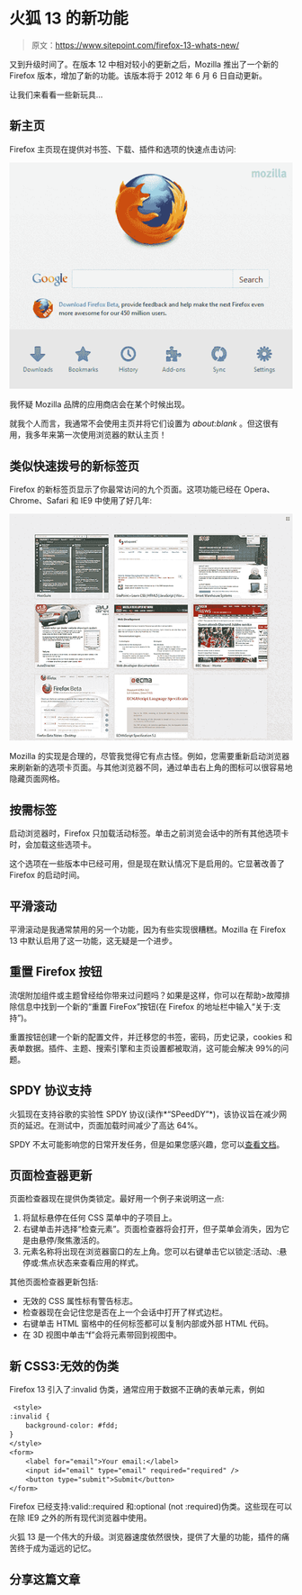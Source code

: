 # 火狐 13 的新功能

> 原文：<https://www.sitepoint.com/firefox-13-whats-new/>

又到升级时间了。在版本 12 中相对较小的更新之后，Mozilla 推出了一个新的 Firefox 版本，增加了新的功能。该版本将于 2012 年 6 月 6 日自动更新。

让我们来看看一些新玩具…

## 新主页

Firefox 主页现在提供对书签、下载、插件和选项的快速点击访问:

![Firefox 13 home page](img/ff24dd50cb082b9b9d6ee01015943245.png)

我怀疑 Mozilla 品牌的应用商店会在某个时候出现。

就我个人而言，我通常不会使用主页并将它们设置为 *about:blank* 。但这很有用，我多年来第一次使用浏览器的默认主页！

## 类似快速拨号的新标签页

Firefox 的新标签页显示了你最常访问的九个页面。这项功能已经在 Opera、Chrome、Safari 和 IE9 中使用了好几年:

![Firefox 13 new tab page](img/c8ce4720e58271cc52d69546310d7993.png)

Mozilla 的实现是合理的，尽管我觉得它有点古怪。例如，您需要重新启动浏览器来刷新新的选项卡页面。与其他浏览器不同，通过单击右上角的图标可以很容易地隐藏页面网格。

## 按需标签

启动浏览器时，Firefox 只加载活动标签。单击之前浏览会话中的所有其他选项卡时，会加载这些选项卡。

这个选项在一些版本中已经可用，但是现在默认情况下是启用的。它显著改善了 Firefox 的启动时间。

## 平滑滚动

平滑滚动是我通常禁用的另一个功能，因为有些实现很糟糕。Mozilla 在 Firefox 13 中默认启用了这一功能，这无疑是一个进步。

## 重置 Firefox 按钮

流氓附加组件或主题曾经给你带来过问题吗？如果是这样，你可以在帮助>故障排除信息中找到一个新的“重置 FireFox”按钮(在 Firefox 的地址栏中输入“关于:支持”)。

重置按钮创建一个新的配置文件，并迁移您的书签，密码，历史记录，cookies 和表单数据。插件、主题、搜索引擎和主页设置都被取消，这可能会解决 99%的问题。

## SPDY 协议支持

火狐现在支持谷歌的实验性 SPDY 协议(读作*“SPeedDY”*)，该协议旨在减少网页的延迟。在测试中，页面加载时间减少了高达 64%。

SPDY 不太可能影响您的日常开发任务，但是如果您感兴趣，您可以[查看文档](http://www.chromium.org/spdy)。

## 页面检查器更新

页面检查器现在提供伪类锁定。最好用一个例子来说明这一点:

1.  将鼠标悬停在任何 CSS 菜单中的子项目上。
2.  右键单击并选择“检查元素”。页面检查器将会打开，但子菜单会消失，因为它是由悬停/聚焦激活的。
3.  元素名称将出现在浏览器窗口的左上角。您可以右键单击它以锁定:活动、:悬停或:焦点状态来查看应用的样式。

其他页面检查器更新包括:

*   无效的 CSS 属性标有警告标志。
*   检查器现在会记住您是否在上一个会话中打开了样式边栏。
*   右键单击 HTML 窗格中的任何标签都可以复制内部或外部 HTML 代码。
*   在 3D 视图中单击“f”会将元素带回到视图中。

## 新 CSS3:无效的伪类

Firefox 13 引入了:invalid 伪类，通常应用于数据不正确的表单元素，例如

```
 <style>
:invalid {
	background-color: #fdd;
}
</style>
<form>
	<label for="email">Your email:</label>
	<input id="email" type="email" required="required" />
	<button type="submit">Submit</button>
</form> 
```

Firefox 已经支持:valid::required 和:optional (not :required)伪类。这些现在可以在除 IE9 之外的所有现代浏览器中使用。

火狐 13 是一个伟大的升级。浏览器速度依然很快，提供了大量的功能，插件的痛苦终于成为遥远的记忆。

## 分享这篇文章